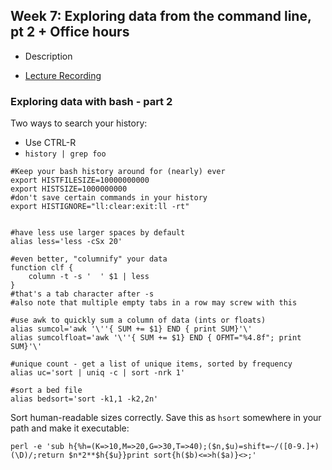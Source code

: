 ## Week 7: Exploring data from the command line, pt 2 + Office hours

- Description

- [Lecture Recording](https://wustl.box.com/s/ivtmdn677mooltqz1irgelc2m4aiwjno)

### Exploring data with bash - part 2

Two ways to search your history:

- Use CTRL-R 
- `history | grep foo`

```
#Keep your bash history around for (nearly) ever
export HISTFILESIZE=10000000000
export HISTSIZE=1000000000
#don't save certain commands in your history
export HISTIGNORE="ll:clear:exit:ll -rt"


#have less use larger spaces by default
alias less='less -cSx 20'

#even better, "columnify" your data
function clf {
    column -t -s '  ' $1 | less
}
#that's a tab character after -s
#also note that multiple empty tabs in a row may screw with this

#use awk to quickly sum a column of data (ints or floats)
alias sumcol='awk '\''{ SUM += $1} END { print SUM}'\'
alias sumcolfloat='awk '\''{ SUM += $1} END { OFMT="%4.8f"; print SUM}'\'

#unique count - get a list of unique items, sorted by frequency
alias uc='sort | uniq -c | sort -nrk 1'

#sort a bed file
alias bedsort='sort -k1,1 -k2,2n'
```

Sort human-readable sizes correctly. Save this as `hsort` somewhere in your path and make it executable:

```
perl -e 'sub h{%h=(K=>10,M=>20,G=>30,T=>40);($n,$u)=shift=~/([0-9.]+)(\D)/;return $n*2**$h{$u}}print sort{h($b)<=>h($a)}<>;'
```
